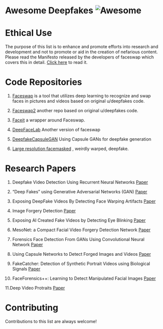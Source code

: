 # Awesome Deepfakes ![Awesome](https://cdn.rawgit.com/sindresorhus/awesome/d7305f38d29fed78fa85652e3a63e154dd8e8829/media/badge.svg)

# Ethical Use
The purpose of this list is to enhance and promote efforts into research and development and not to promote or aid in the creation of nefarious content. Please read the Manifesto released by the developers of faceswap which covers this in detail. [Click here](https://github.com/deepfakes/faceswap#manifesto) to read it.

# Code Repositories
1. [Faceswap](https://github.com/deepfakes/faceswap) is a tool that utilizes deep learning to recognize and swap faces in pictures and videos based on original u/deepfakes code.

2. [Faceswap2](https://github.com/joshua-wu/deepfakes_faceswap) another repo based on original u/deepfakes code.

3.  [Faceit](https://github.com/goberoi/faceit) a wrapper around Faceswap.

4. [DeepFaceLab](https://github.com/iperov/DeepFaceLab) Another version of faceswap

5. [DeepfakeCapsuleGAN](https://github.com/snknitin/DeepfakeCapsuleGAN) Using Capsule GANs for deepfake generation

6. [Large resolution facemasked](https://github.com/dfaker/df) , weirdly warped, deepfake.

# Research Papers

1. Deepfake Video Detection Using Recurrent Neural Networks [Paper](https://engineering.purdue.edu/~dgueraco/content/deepfake.pdf)

2.  “Deep Fakes” using Generative Adversarial Networks (GAN) [Paper](http://noiselab.ucsd.edu/ECE228/Reports/Report16.pdf)

3. Exposing DeepFake Videos By Detecting Face Warping Artifacts [Paper](https://arxiv.org/abs/1811.00656)

4. Image Forgery Detection [Paper](https://greghill.io/docs/mlp.pdf)

5. Exposing AI Created Fake Videos by Detecting Eye Blinking [Paper](https://www.albany.edu/faculty/mchang2/files/2018_12_WIFS_EyeBlink_FakeVideos.pdf) 

6. MesoNet: a Compact Facial Video Forgery Detection Network [Paper](https://arxiv.org/abs/1809.00888)

7. Forensics Face Detection From GANs Using Convolutional Neural Network [Paper](https://www.researchgate.net/profile/Tai_Do_Nhu/publication/327905310_Forensics_Face_Detection_From_GANs_Using_Convolutional_Neural_Network/links/5bac84e7a6fdccd3cb768b1c/Forensics-Face-Detection-From-GANs-Using-Convolutional-Neural-Network.pdf)

8. Using Capsule Networks to Detect Forged Images and Videos [Paper](https://arxiv.org/pdf/1810.11215)

9. FakeCatcher: Detection of Synthetic Portrait Videos using Biological Signals [Paper](https://arxiv.org/pdf/1901.02212)

10. FaceForensics++: Learning to Detect Manipulated Facial Images [Paper](https://arxiv.org/pdf/1901.08971.pdf)

11.Deep Video Protraits [Paper](https://web.stanford.edu/~zollhoef/papers/SG2018_DeepVideo/paper.pdf)

# Contributing
Contributions to this list are always welcome! 

